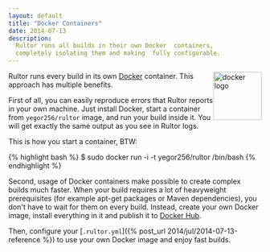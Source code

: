 ```yaml
---
layout: default
title: "Docker Containers"
date: 2014-07-13
description:
  Rultor runs all builds in their own Docker  containers,
  completely isolating them and making  fully configurable.
---
```


<div style="float:right">
  <a href="http://www.docker.io">
    <img src="http://img.rultor.com/docker-logo.png" style="width:96px" alt="docker logo"/>
  </a>
</div>

Rultor runs every build in its
own [Docker](http://www.docker.io) container.
This approach has multiple benefits.

First of all, you can easily reproduce errors that Rultor
reports in your own machine. Just install Docker, start
a container from `yegor256/rultor` image, and run your build inside it.
You will get exactly the same output as you see in Rultor logs.

This is how you start a container, BTW:

{% highlight bash %}
$ sudo docker run -i -t yegor256/rultor /bin/bash
{% endhighlight %}

Second, usage of Docker containers make possible to create
complex builds much faster. When your build requires a lot
of heavyweight prerequisites (for example apt-get packages
or Maven dependencies), you don't have to wait for them on every
build. Instead, create your own Docker image, install everything
in it and publish it to [Docker Hub](https://hub.docker.com/).

Then, configure your [`.rultor.yml`]({% post_url 2014/jul/2014-07-13-reference %})
to use your own Docker image and enjoy fast builds.
